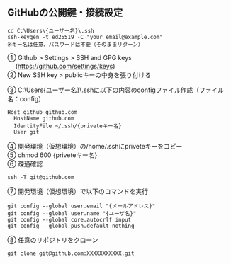 ## GitHubの公開鍵・接続設定
```
cd C:\Users\{ユーザー名}\.ssh
ssh-keygen -t ed25519 -C "your_email@example.com"
※キー名は任意、パスワードは不要（そのままリターン）
```
① Github > Settings > SSH and GPG keys  
　 (https://github.com/settings/keys)  
② New SSH key > publicキーの中身を張り付ける  

③ C:\Users\{ユーザー名}\\.sshに以下の内容のconfigファイル作成（ファイル名：config）  
```
Host github github.com
  HostName github.com
  IdentityFile ~/.ssh/{priveteキー名}
  User git
```

④ 開発環境（仮想環境）の/home/.sshにpriveteキーをコピー  
⑤ chmod 600 {priveteキー名}  
⑥ 疎通確認
```
ssh -T git@github.com
```
⑦ 開発環境（仮想環境）で以下のコマンドを実行
```
git config --global user.email "{メールアドレス}"
git config --global user.name "{ユーザ名}"
git config --global core.autocrlf input
git config --global push.default nothing
```
⑧ 任意のリポジトリをクローン
```
git clone git@github.com:XXXXXXXXXXX.git
```

